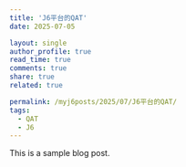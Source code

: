 ```yaml
---
title: 'J6平台的QAT'
date: 2025-07-05   

layout: single
author_profile: true
read_time: true
comments: true
share: true
related: true

permalink: /myj6posts/2025/07/J6平台的QAT/
tags:
  - QAT   
  - J6
---
```


This is a sample blog post.
